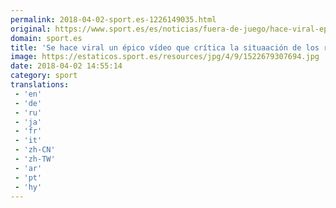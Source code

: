 ```yaml
---
permalink: 2018-04-02-sport.es-1226149035.html
original: https://www.sport.es/es/noticias/fuera-de-juego/hace-viral-epico-video-que-critica-situaacion-los-repartidores-domicilio-6729682?utm_source=rss-noticias&utm_medium=feed&utm_campaign=fuera-de-juego
domain: sport.es
title: 'Se hace viral un épico vídeo que crítica la situaación de los repartid'
image: https://estaticos.sport.es/resources/jpg/4/9/1522679307694.jpg
date: 2018-04-02 14:55:14
category: sport
translations: 
 - 'en'
 - 'de'
 - 'ru'
 - 'ja'
 - 'fr'
 - 'it'
 - 'zh-CN'
 - 'zh-TW'
 - 'ar'
 - 'pt'
 - 'hy'
---
```


